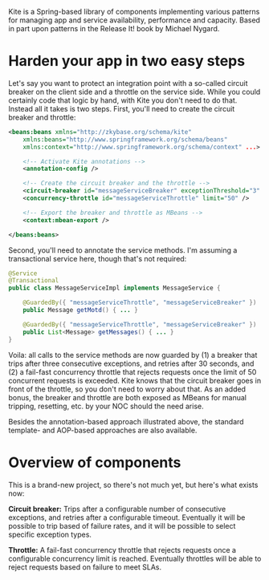 Kite is a Spring-based library of components implementing various patterns for managing app and service availability,
performance and capacity. Based in part upon patterns in the Release It! book by Michael Nygard.

Harden your app in two easy steps
=================================

Let's say you want to protect an integration point with a
so-called circuit breaker on the client side and a throttle on
the service side. While you could certainly code that logic by
hand, with Kite you don't need to do that. Instead all it takes
is two steps. First, you'll need to create the circuit breaker
and throttle:

```xml
<beans:beans xmlns="http://zkybase.org/schema/kite"
    xmlns:beans="http://www.springframework.org/schema/beans"
    xmlns:context="http://www.springframework.org/schema/context" ...>

    <!-- Activate Kite annotations -->
    <annotation-config />

    <!-- Create the circuit breaker and the throttle -->
    <circuit-breaker id="messageServiceBreaker" exceptionThreshold="3" timeout="30000" />
    <concurrency-throttle id="messageServiceThrottle" limit="50" />

    <!-- Export the breaker and throttle as MBeans -->
    <context:mbean-export />

</beans:beans>
```

Second, you'll need to annotate the service methods. I'm assuming a transactional service here, though that's not
required:

```java
@Service
@Transactional
public class MessageServiceImpl implements MessageService {

    @GuardedBy({ "messageServiceThrottle", "messageServiceBreaker" })
    public Message getMotd() { ... }

    @GuardedBy({ "messageServiceThrottle", "messageServiceBreaker" })
    public List<Message> getMessages() { ... }
}
```

Voila: all calls to the service methods are now guarded by (1) a breaker that trips after three consecutive exceptions,
and retries after 30 seconds, and (2) a fail-fast concurrency throttle that rejects requests once the limit of 50
concurrent requests is exceeded. Kite knows that the circuit breaker goes in front of the throttle, so you don't need to
worry about that. As an added bonus, the breaker and throttle are both exposed as MBeans for manual tripping, resetting,
etc. by your NOC should the need arise.

Besides the annotation-based approach illustrated above, the standard template- and AOP-based approaches are also
available.

Overview of components
======================

This is a brand-new project, so there's not much yet, but here's what exists now:

**Circuit breaker:** Trips after a configurable number of consecutive exceptions, and retries after a configurable
timeout. Eventually it will be possible to trip based of failure rates, and it will be possible to select specific
exception types.

**Throttle:** A fail-fast concurrency throttle that rejects requests once a configurable concurrency limit is reached.
Eventually throttles will be able to reject requests based on failure to meet SLAs.

